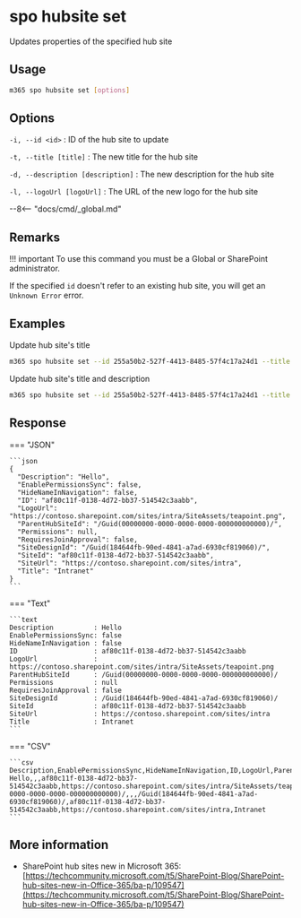 # spo hubsite set

Updates properties of the specified hub site

## Usage

```sh
m365 spo hubsite set [options]
```

## Options

`-i, --id <id>`
: ID of the hub site to update

`-t, --title [title]`
: The new title for the hub site

`-d, --description [description]`
: The new description for the hub site

`-l, --logoUrl [logoUrl]`
: The URL of the new logo for the hub site

--8<-- "docs/cmd/_global.md"

## Remarks

!!! important
    To use this command you must be a Global or SharePoint administrator.

If the specified `id` doesn't refer to an existing hub site, you will get an `Unknown Error` error.

## Examples

Update hub site's title

```sh
m365 spo hubsite set --id 255a50b2-527f-4413-8485-57f4c17a24d1 --title Sales
```

Update hub site's title and description

```sh
m365 spo hubsite set --id 255a50b2-527f-4413-8485-57f4c17a24d1 --title Sales --description "All things sales"
```

## Response

=== "JSON"

    ```json
    {
      "Description": "Hello",
      "EnablePermissionsSync": false,
      "HideNameInNavigation": false,
      "ID": "af80c11f-0138-4d72-bb37-514542c3aabb",
      "LogoUrl": "https://contoso.sharepoint.com/sites/intra/SiteAssets/teapoint.png",
      "ParentHubSiteId": "/Guid(00000000-0000-0000-0000-000000000000)/",
      "Permissions": null,
      "RequiresJoinApproval": false,
      "SiteDesignId": "/Guid(184644fb-90ed-4841-a7ad-6930cf819060)/",
      "SiteId": "af80c11f-0138-4d72-bb37-514542c3aabb",
      "SiteUrl": "https://contoso.sharepoint.com/sites/intra",
      "Title": "Intranet"
    }
    ```

=== "Text"

    ```text
    Description          : Hello
    EnablePermissionsSync: false
    HideNameInNavigation : false
    ID                   : af80c11f-0138-4d72-bb37-514542c3aabb
    LogoUrl              : https://contoso.sharepoint.com/sites/intra/SiteAssets/teapoint.png
    ParentHubSiteId      : /Guid(00000000-0000-0000-0000-000000000000)/
    Permissions          : null
    RequiresJoinApproval : false
    SiteDesignId         : /Guid(184644fb-90ed-4841-a7ad-6930cf819060)/
    SiteId               : af80c11f-0138-4d72-bb37-514542c3aabb
    SiteUrl              : https://contoso.sharepoint.com/sites/intra
    Title                : Intranet
    ```

=== "CSV"

    ```csv
    Description,EnablePermissionsSync,HideNameInNavigation,ID,LogoUrl,ParentHubSiteId,Permissions,RequiresJoinApproval,SiteDesignId,SiteId,SiteUrl,Title
    Hello,,,af80c11f-0138-4d72-bb37-514542c3aabb,https://contoso.sharepoint.com/sites/intra/SiteAssets/teapoint.png,/Guid(00000000-0000-0000-0000-000000000000)/,,,/Guid(184644fb-90ed-4841-a7ad-6930cf819060)/,af80c11f-0138-4d72-bb37-514542c3aabb,https://contoso.sharepoint.com/sites/intra,Intranet
    ```

## More information

- SharePoint hub sites new in Microsoft 365: [https://techcommunity.microsoft.com/t5/SharePoint-Blog/SharePoint-hub-sites-new-in-Office-365/ba-p/109547](https://techcommunity.microsoft.com/t5/SharePoint-Blog/SharePoint-hub-sites-new-in-Office-365/ba-p/109547)
